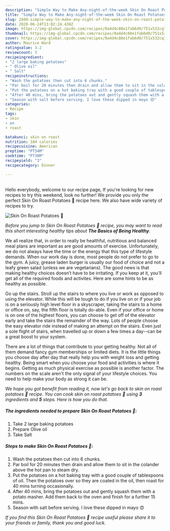 ```yaml
---
description: "Simple Way to Make Any-night-of-the-week Skin On Roast Potatoes 🥔"
title: "Simple Way to Make Any-night-of-the-week Skin On Roast Potatoes 🥔"
slug: 2840-simple-way-to-make-any-night-of-the-week-skin-on-roast-potatoes
date: 2020-06-24T13:02:24.438Z
image: https://img-global.cpcdn.com/recipes/0a4d4c88e1fab6d0/751x532cq70/skin-on-roast-potatoes-🥔-recipe-main-photo.jpg
thumbnail: https://img-global.cpcdn.com/recipes/0a4d4c88e1fab6d0/751x532cq70/skin-on-roast-potatoes-🥔-recipe-main-photo.jpg
cover: https://img-global.cpcdn.com/recipes/0a4d4c88e1fab6d0/751x532cq70/skin-on-roast-potatoes-🥔-recipe-main-photo.jpg
author: Maurice Ward
ratingvalue: 3.2
reviewcount: 3
recipeingredient:
- "2 large baking potatoes"
- " Olive oil"
- " Salt"
recipeinstructions:
- "Wash the potatoes then cut into 6 chunks."
- "Par boil for 20 minutes then drain and allow them to sit in the colander above the hot pan to steam dry."
- "Put the potatoes on a hot baking tray with a good couple of tablespoons of oil. Then the potatoes over so they are coated in the oil, then roast for 40 mins turning occasionally."
- "After 40 mins, bring the potatoes out and gently squash them with a potato masher. Add them back to the oven and finish for a further 15 mins."
- "Season with salt before serving. I love these dipped in mayo 😍"
categories:
- Recipe
tags:
- skin
- on
- roast

katakunci: skin on roast 
nutrition: 184 calories
recipecuisine: American
preptime: "PT34M"
cooktime: "PT38M"
recipeyield: "3"
recipecategory: Dinner

---
```

<br>
Hello everybody, welcome to our recipe page, If you're looking for new recipes to try this weekend, look no further! We provide you only the perfect Skin On Roast Potatoes 🥔 recipe here. We also have wide variety of recipes to try.
<br>


![Skin On Roast Potatoes 🥔](https://img-global.cpcdn.com/recipes/0a4d4c88e1fab6d0/751x532cq70/skin-on-roast-potatoes-🥔-recipe-main-photo.jpg)

<i>Before you jump to Skin On Roast Potatoes 🥔 recipe, you may want to read this short interesting healthy tips about <strong>The Basics of Being Healthy</strong>.</i>

We all realize that, in order to really be healthful, nutritious and balanced meal plans are important as are good amounts of exercise. Unfortunately, we do not always have the time or the energy that this type of lifestyle demands. When our work day is done, most people do not prefer to go to the gym. A juicy, grease laden burger is usually our food of choice and not a leafy green salad (unless we are vegetarians). The good news is that making healthy choices doesn’t have to be irritating. If you keep at it, you'll get all of the required foods and activites. Here are some hints to be as healthy as possible.

Go up the stairs. Stroll up the stairs to where you live or work as opposed to using the elevator. While this will be tough to do if you live on or if your job is on a seriously high level floor in a skyscraper, taking the stairs to a home or office on, say, the fifth floor is totally do-able. Even if your office or home is on one of the highest floors, you can choose to get off of the elevator early and take the stairs the remainder of the way. Lots of people choose the easy elevator ride instead of making an attempt on the stairs. Even just a sole flight of stairs, when travelled up or down a few times a day--can be a great boost to your system. 

There are a lot of things that contribute to your getting healthy. Not all of them demand fancy gym memberships or limited diets. It is the little things you choose day after day that really help you with weight loss and getting healthy. Being smart when you choose your food and activities is where it begins. Getting as much physical exercise as possible is another factor. The numbers on the scale aren't the only signal of your lifestyle choices. You need to help make your body as strong it can be. 


<i>We hope you got benefit from reading it, now let's go back to skin on roast potatoes 🥔 recipe. You can cook skin on roast potatoes 🥔 using <strong>3</strong> ingredients and <strong>5</strong> steps. Here is how you do that.
</i>

##### The ingredients needed to prepare Skin On Roast Potatoes 🥔:

1. Take 2 large baking potatoes
1. Prepare  Olive oil
1. Take  Salt


##### Steps to make Skin On Roast Potatoes 🥔:

1. Wash the potatoes then cut into 6 chunks.
1. Par boil for 20 minutes then drain and allow them to sit in the colander above the hot pan to steam dry.
1. Put the potatoes on a hot baking tray with a good couple of tablespoons of oil. Then the potatoes over so they are coated in the oil, then roast for 40 mins turning occasionally.
1. After 40 mins, bring the potatoes out and gently squash them with a potato masher. Add them back to the oven and finish for a further 15 mins.
1. Season with salt before serving. I love these dipped in mayo 😍


<i>If you find this Skin On Roast Potatoes 🥔 recipe useful please share it to your friends or family, thank you and good luck.</i>
